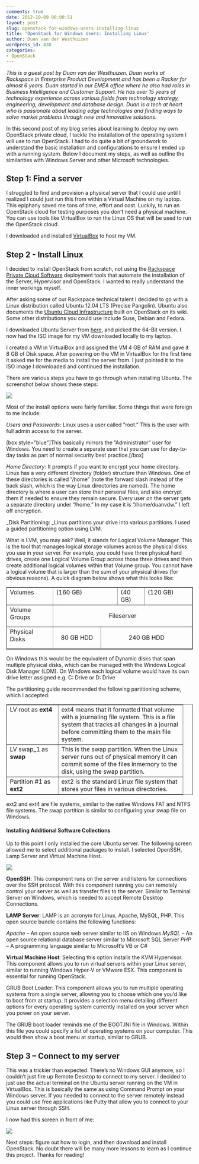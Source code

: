 ```yaml
---
comments: true
date: 2012-10-09 08:00:51
layout: post
slug: openstack-for-windows-users-installing-linux
title: 'OpenStack for Windows Users: Installing Linux'
author: Duan van der Westhuizen
wordpress_id: 438
categories:
- OpenStack
---
```


_This is a guest post by Duan van der Westhuizen. Duan works at Rackspace in Enterprise Product Development and has been a Racker for almost 6 years. Duan started in our EMEA office where he also had roles in Business Intelligence and Customer Support. He has over 15 years of technology experience across various fields from technology strategy, engineering, development and database design. Duan is a tech at heart who is passionate about leading edge technologies and finding ways to solve market problems through new and innovative solutions._

In this second post of my blog series about learning to deploy my own OpenStack private cloud, I tackle the installation of the operating system I will use to run OpenStack. I had to do quite a bit of groundwork to understand the basic installation and configurations to ensure I ended up with a running system. Below I document my steps, as well as outline the similarities with Windows Server and other Microsoft technologies.
<!-- more -->

## Step 1: Find a server


I struggled to find and provision a physical server that I could use until I realized I could just run this from within a Virtual Machine on my laptop. This epiphany saved me tons of time, effort and cost. Luckily, to run an OpenStack cloud for testing purposes you don’t need a physical machine. You can use tools like VirtualBox to run the Linux OS that will be used to run the OpenStack cloud.

I downloaded and installed [VirtualBox](https://www.virtualbox.org/) to host my VM.


## Step 2 - Install Linux


I decided to install OpenStack from scratch, not using the [Rackspace Private Cloud Software](http://www.rackspace.com/cloud/private/) deployment tools that automate the installation of the Server, Hypervisor and OpenStack. I wanted to really understand the inner workings myself.

After asking some of our Rackspace technical talent I decided to go with a Linux distribution called Ubuntu 12.04 LTS (Precise Pangolin). Ubuntu also documents the [Ubuntu Cloud Infrastructure](https://help.ubuntu.com/community/UbuntuCloudInfrastructure) built on OpenStack on its wiki.  Some other distributions you could use include Suse, Debian and Fedora.

I downloaded Ubuntu Server from [here](http://www.ubuntu.com/download/server), and picked the 64-Bit version. I now had the ISO image for my VM downloaded locally to my laptop.

I created a VM in VirtualBox and assigned the VM 4 GB of RAM and gave it 8 GB of Disk space. After powering on the VM in VirtualBox for the first time it asked me for the media to install the server from. I just pointed it to the ISO image I downloaded and continued the installation.

There are various steps you have to go through when installing Ubuntu. The screenshot below shows these steps:


![](a/2012-10-09-openstack-for-windows-users-installing-linux/ubuntu_installer.jpg)


Most of the install options were fairly familiar. Some things that were foreign to me include:

_Users and Passwords:_ Linux uses a user called ”root.” This is the user with full admin access to the server.

[box style="blue"]This basically mirrors the ”Administrator” user for Windows. You need to create a separate user that you can use for day-to-day tasks as part of normal security best practice.[/box]

_Home Directory:_ It prompts if you want to encrypt your home directory. Linux has a very different directory (folder) structure than Windows. One of these directories is called “/home” (note the forward slash instead of the back slash, which is the way Linux directories are named). The home directory is where a user can store their personal files, and also encrypt them if needed to ensure they remain secure. Every user on the server gets a separate directory under “/home.” In my case it is “/home/duanvdw.” I left off encryption.

_Disk Partitioning: _Linux partitions your drive into various partitions. I used a guided partitioning option using LVM.

What is LVM, you may ask? Well, it stands for Logical Volume Manager. This is the tool that manages logical storage volumes across the physical disks you use in your server. For example, you could have three physical hard drives, create one Logical Volume Group across those three drives and then create additional logical volumes within that Volume group. You cannot have a logical volume that is larger than the sum of your physical drives (for obvious reasons). A quick diagram below shows what this looks like:

<table border="1" cellspacing="0" cellpadding="0">
<tbody>
<tr>
<td valign="top" width="108">Volumes</td>
<td colspan="2" valign="top" width="167"> (160 GB)</td>
<td valign="top" width="56">(40 GB)</td>
<td valign="top" width="112">(120 GB)</td>
</tr>
<tr>
<td valign="top" width="108">Volume Groups</td>
<td colspan="4" valign="top" width="335">
<p align="center">Fileserver</p>
</td>
</tr>
<tr>
<td valign="top" width="108">Physical Disks</td>
<td valign="top" width="112">
<p align="center">80 GB HDD</p>
</td>
<td colspan="3" valign="top" width="223">
<p align="center">240 GB HDD</p>
</td>
</tr>
</tbody>
</table>

On Windows this would be the equivalent of Dynamic disks that span multiple physical disks, which can be managed with the Windows Logical Disk Manager (LDM). On Windows each logical volume would have its own drive letter assigned e.g. C: Drive or D: Drive

The partitioning guide recommended the following partitioning scheme, which I accepted:

<table border="1" cellspacing="0" cellpadding="0">
<tbody>
<tr>
<td valign="top" width="122">LV root as <strong>ext4</strong></td>
<td valign="top" width="320">ext4 means that it formatted that volume with a journaling file system. This is a file system that tracks all changes in a journal before committing them to the main file system.</td>
</tr>
<tr>
<td valign="top" width="122">LV swap_1 as <strong>swap</strong></td>
<td valign="top" width="320">This is the swap partition. When the Linux server runs out of physical memory it can commit some of the files inmemory to the disk, using the swap partition.</td>
</tr>
<tr>
<td valign="top" width="122">Partition #1 as <strong>ext2</strong></td>
<td valign="top" width="320">ext2 is the standard Linux file system that stores your files in various directories.</td>
</tr>
</tbody>
</table>

ext2 and ext4 are file systems, similar to the native Windows FAT and NTFS file systems. The swap partition is similar to configuring your swap file on Windows.


#### Installing Additional Software Collections


Up to this point I only installed the core Ubuntu server. The following screen allowed me to select additional packages to install. I selected OpenSSH, Lamp Server and Virtual Machine Host.

![](a/2012-10-09-openstack-for-windows-users-installing-linux/software_selection.jpg)

**OpenSSH**: This component runs on the server and listens for connections over the SSH protocol. With this component running you can remotely control your server as well as transfer files to the server. Similar to Terminal Server on Windows, which is needed to accept Remote Desktop Connections.

**LAMP Server**: LAMP is an acronym for Linux, Apache, MySQL, PHP. This open source bundle contains the following functions:

_Apache_ – An open source web server similar to IIS on Windows
_MySQL_ – An open source relational database server similar to Microsoft SQL Server
_PHP_ – A programming language similar to Microsoft’s VB or C#

**Virtual Machine Host**: Selecting this option installs the KVM Hypervisor. This component allows you to run virtual servers within your Linux server, similar to running Windows Hyper-V or VMware ESX. This component is essential for running OpenStack.

GRUB Boot Loader: This component allows you to run multiple operating systems from a single server, allowing you to choose which one you’d like to boot from at startup. It provides a selection menu detailing different options for every operating system currently installed on your server when you power on your server.

The GRUB boot loader reminds me of the BOOT.INI file in Windows. Within this file you could specify a list of operating systems on your computer. This would then show a boot menu at startup, similar to GRUB.


## Step 3 – Connect to my server


This was a trickier than expected. There’s no Windows GUI anymore, so I couldn’t just fire up Remote Desktop to connect to my server. I decided to just use the actual terminal on the Ubuntu server running on the VM in VirtualBox. This is basically the same as using Command Prompt on your Windows server. If you needed to connect to the server remotely instead you could use free applications like Putty that allow you to connect to your Linux server through SSH.

I now had this screen in front of me:

![](a/2012-10-09-openstack-for-windows-users-installing-linux/login.jpg)

Next steps: figure out how to login, and then download and install OpenStack. No doubt there will be many more lessons to learn as I continue this project. Thanks for reading!
